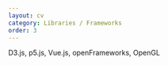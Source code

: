 ```yaml
---
layout: cv
category: Libraries / Frameworks
order: 3
---
```


D3.js, p5.js, Vue.js, openFrameworks, OpenGL





